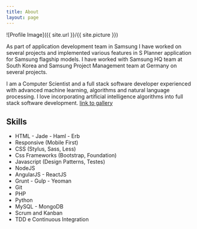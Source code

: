 ```yaml
---
title: About
layout: page
---
```

![Profile Image]({{ site.url }}/{{ site.picture }})

<p>As part of application development team in Samsung I have worked on several projects and implemented various features in S Planner application for Samsung flagship models. I have worked with Samsung HQ team at South Korea and Samsung Project Management team at Germany on several projects.</p>

<p>I am a Computer Scientist and a full stack software developer experienced with advanced machine learning, algorithms and natural language processing. I love incorporating artificial intelligence algorithms into full stack software development. <a href="https://photos.app.goo.gl/btoSNNjzXyCrjLyA3">link to gallery</a></p>

<h2>Skills</h2>

<ul class="skill-list">
	<li>HTML - Jade - Haml - Erb</li>
	<li>Responsive (Mobile First)</li>
	<li>CSS (Stylus, Sass, Less)</li>
	<li>Css Frameworks (Bootstrap, Foundation)</li>
	<li>Javascript (Design Patterns, Testes)</li>
	<li>NodeJS</li>
	<li>AngularJS - ReactJS</li>
	<li>Grunt - Gulp - Yeoman</li>
	<li>Git</li>
	<li>PHP</li>
	<li>Python</li>
	<li>MySQL - MongoDB</li>
	<li>Scrum and Kanban</li>
	<li>TDD e Continuous Integration</li>
</ul>


